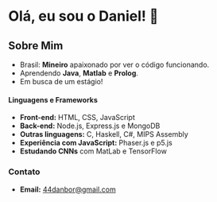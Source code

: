 # Olá, eu sou o Daniel! 👋

## Sobre Mim
- Brasil: **Mineiro** apaixonado por ver o código funcionando.
- Aprendendo **Java**, **Matlab** e **Prolog**.
- Em busca de um estágio!

#### Linguagens e Frameworks
- **Front-end:** HTML, CSS, JavaScript  
- **Back-end:** Node.js, Express.js e MongoDB
- **Outras linguagens:** C, Haskell, C#, MIPS Assembly  
- **Experiência com JavaScript:** Phaser.js e p5.js
- **Estudando CNNs** com MatLab e TensorFlow

### Contato
- **Email:** [44danbor@gmail.com](mailto:seuemail@exemplo.com)

<!---
Danielbgoncalves/Danielbgoncalves is a ✨ special ✨ repository because its `README.md` (this file) appears on your GitHub profile.
You can click the Preview link to take a look at your changes.
--->
